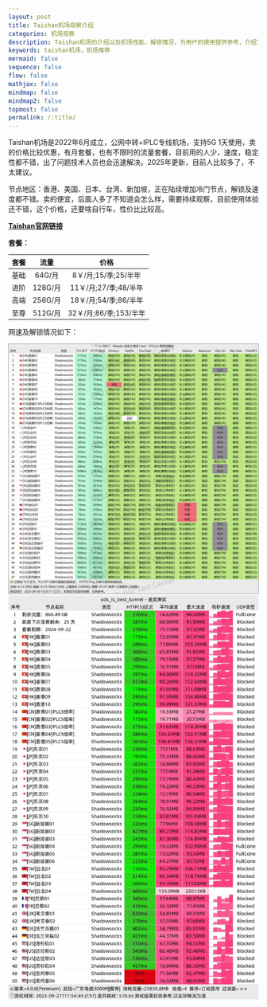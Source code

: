 ```yaml
---
layout: post
title: Taishan机场观察介绍
categories: 机场观察
description: Taishan机场的介绍以及机场性能，解锁情况，为用户的使用提供参考，介绍了都有哪些节点，解锁情况，节点的大概延迟情况等
keywords: taishan机场，机场推荐
mermaid: false
sequence: false
flow: false
mathjax: false
mindmap: false
mindmap2: false
topmost: false
permalink: /:title/
---
```

Taishan机场是2022年6月成立，公网中转+IPLC专线机场，支持5G 1天使用，卖的价格比较优惠，有月套餐，也有不限时的流量套餐，目前用的人少，速度，稳定性都不错，出了问题技术人员也会迅速解决。2025年更新，目前人比较多了，不太建议。

节点地区：香港、美国、日本、台湾、新加坡，正在陆续增加冷门节点，解锁及速度都不错。卖的便宜，后面人多了不知道会怎么样，需要持续观察，目前使用体验还不错，这个价格，还要啥自行车，性价比比较高。

        
[**Taishan官网链接**](https://us.taishan.pro/#/register?code=Z4Y90y3y)

**套餐：**

套餐 |  流量 | 价格 
:-: |  :-: | :-: 
基础 | 64G/月 |8￥/月;15/季;25/半年
进阶 | 128G/月 |11￥/月;27/季;48/半年
高端 | 256G/月 |18￥/月;54/季;86/半年
至尊 | 512G/月|32￥/月;86/季;153/半年


网速及解锁情况如下：

 ![taishan](/images/posts/jichang/Taishanuplock.jpg)
 ![taishan](/images/posts/jichang/taishanspeed.jpg)

